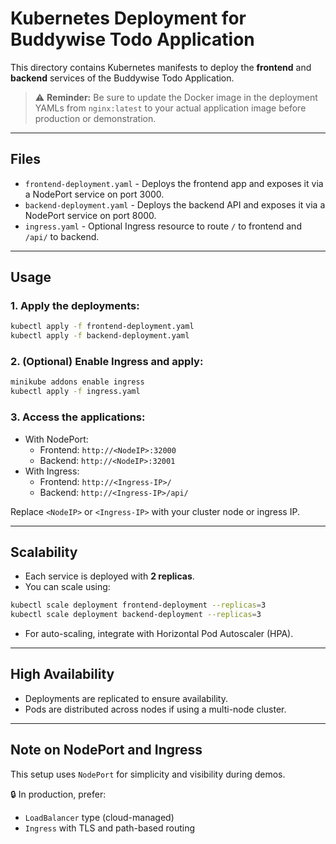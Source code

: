 # Kubernetes Deployment for Buddywise Todo Application

This directory contains Kubernetes manifests to deploy the **frontend** and **backend** services of the Buddywise Todo Application.

> ⚠️ **Reminder:** Be sure to update the Docker image in the deployment YAMLs from `nginx:latest` to your actual application image before production or demonstration.

---

## Files

- `frontend-deployment.yaml` - Deploys the frontend app and exposes it via a NodePort service on port 3000.
- `backend-deployment.yaml` - Deploys the backend API and exposes it via a NodePort service on port 8000.
- `ingress.yaml` - Optional Ingress resource to route `/` to frontend and `/api/` to backend.

---

## Usage

### 1. Apply the deployments:
```bash
kubectl apply -f frontend-deployment.yaml
kubectl apply -f backend-deployment.yaml
```

### 2. (Optional) Enable Ingress and apply:
```bash
minikube addons enable ingress
kubectl apply -f ingress.yaml
```

### 3. Access the applications:
- With NodePort:
    - Frontend: `http://<NodeIP>:32000`
    - Backend: `http://<NodeIP>:32001`
- With Ingress:
    - Frontend: `http://<Ingress-IP>/`
    - Backend: `http://<Ingress-IP>/api/`

Replace `<NodeIP>` or `<Ingress-IP>` with your cluster node or ingress IP.

---

## Scalability
- Each service is deployed with **2 replicas**.
- You can scale using:
```bash
kubectl scale deployment frontend-deployment --replicas=3
kubectl scale deployment backend-deployment --replicas=3
```
- For auto-scaling, integrate with Horizontal Pod Autoscaler (HPA).

---

## High Availability
- Deployments are replicated to ensure availability.
- Pods are distributed across nodes if using a multi-node cluster.

---

## Note on NodePort and Ingress
This setup uses `NodePort` for simplicity and visibility during demos.

🔒 In production, prefer:
- `LoadBalancer` type (cloud-managed)
- `Ingress` with TLS and path-based routing